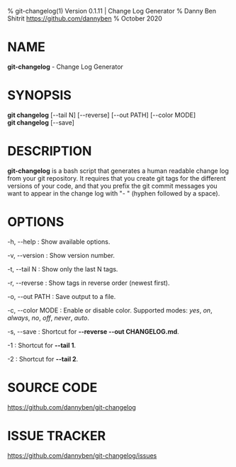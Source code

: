 % git-changelog(1) Version 0.1.11 | Change Log Generator
% Danny Ben Shitrit <https://github.com/dannyben>
% October 2020

<!-- Reference: https://linux.die.net/man/5/pandoc_markdown -->


NAME
==================================================

**git-changelog** - Change Log Generator


SYNOPSIS
==================================================

**git changelog** [--tail N] [--reverse] [--out PATH] [--color MODE]  
**git changelog** [--save]


DESCRIPTION
==================================================

**git-changelog** is a bash script that generates a human readable change
log from your git repository. It requires that you create git tags for 
the different versions of your code, and that you prefix the git commit
messages you want to appear in the change log with "- " (hyphen followed
by a space).


OPTIONS
==================================================

-h, --help
:    Show available options.

-v, --version
:    Show version number.

-t, --tail N
:    Show only the last N tags.

-r, --reverse
:    Show tags in reverse order (newest first).

-o, --out PATH
:    Save output to a file.

-c, --color MODE
:    Enable or disable color.
     Supported modes: *yes*, *on*, *always*, *no*, *off*, *never*, *auto*.

-s, --save
:    Shortcut for **--reverse --out CHANGELOG.md**.

-1
:    Shortcut for **--tail 1**.

-2
:    Shortcut for **--tail 2**.



SOURCE CODE
==================================================

https://github.com/dannyben/git-changelog


ISSUE TRACKER
==================================================

https://github.com/dannyben/git-changelog/issues
